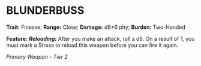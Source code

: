 # BLUNDERBUSS

**Trait:** Finesse; **Range:** Close; **Damage:** d8+6 phy; **Burden:** Two-Handed

**Feature:** ***Reloading:*** After you make an attack, roll a d6. On a result of 1, you must mark a Stress to reload this weapon before you can fire it again.

*Primary Weapon - Tier 2*
